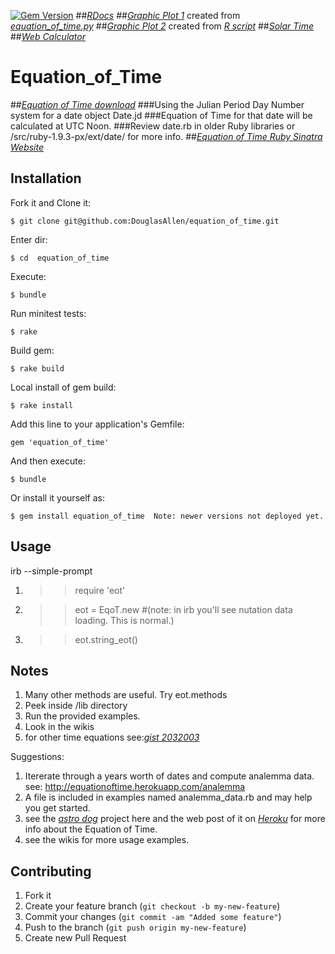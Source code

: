 [![Gem Version](https://badge.fury.io/rb/equation_of_time.png)](http://badge.fury.io/rb/equation_of_time)
##[*RDocs*](http://rubydoc.info/gems/equation_of_time/2.1.5/frames)
##[*Graphic Plot 1*](https://github.com/DouglasAllen/equation_of_time/blob/master/examples/figure_1.jpg) created from [*equation_of_time.py*](https://bitbucket.org/cmcqueen1975/sundials/src/26a0f54a7c18fc3b54a3a4cff4f79192fcef1a91/equation_of_time.py?at=default)
##[*Graphic Plot 2*](https://github.com/DouglasAllen/equation_of_time/blob/master/examples/Equation_of_Time.jpg) created from [*R script*](http://en.wikipedia.org/wiki/File:Zeitgleichung.png)
##[*Solar Time*](http://www.maa.mhn.de/Scholar/times.html#solar)
##[*Web Calculator*](http://www.nature1st.net/bogan/astro/time/jsjdetst.html)
# Equation_of_Time
##[*Equation of Time download*](https://rubygems.org/gems/equation_of_time)
###Using the Julian Period Day Number system for a date object Date.jd 
###Equation of Time for that date will be calculated at UTC Noon.
###Review date.rb in older Ruby libraries or /src/ruby-1.9.3-px/ext/date/ for more info. 
##[*Equation of Time Ruby Sinatra Website*](http://equationoftime.herokuapp.com/)
## Installation    
 
Fork it and Clone it:

	$ git clone git@github.com:DouglasAllen/equation_of_time.git
   
Enter dir:

	$ cd  equation_of_time

Execute:

	$ bundle

Run minitest tests:

	$ rake

Build gem:

	$ rake build    

Local install of gem build:
 
	$ rake install


Add this line to your application's Gemfile:

	gem 'equation_of_time'

And then execute:

	$ bundle

Or install it yourself as:

	$ gem install equation_of_time  Note: newer versions not deployed yet.

## Usage

irb --simple-prompt

1. >> require 'eot'
2. >> eot = EqoT.new   #(note: in irb you'll see nutation data loading. This is normal.)
3. >> eot.string_eot()


## Notes

1. Many other methods are useful. Try eot.methods
2. Peek inside /lib directory 
3. Run the provided examples.
4. Look in the wikis
5. for other time equations see:[*gist 2032003*](https://gist.github.com/2032003)


Suggestions:

1. Itererate through a years worth of dates and compute analemma data. see: http://equationoftime.herokuapp.com/analemma
2. A file is included in examples named analemma_data.rb and may help you get started.
3. see the [*astro dog*](https://github.com/DouglasAllen/Sinatra-projects/tree/master/astro_dog) project here and the web post of it on [*Heroku*](http://equationoftime.herokuapp.com/) for more info about the Equation of Time.
4. see the wikis for more usage examples.

## Contributing

1. Fork it
2. Create your feature branch (`git checkout -b my-new-feature`)
3. Commit your changes (`git commit -am "Added some feature"`)
4. Push to the branch (`git push origin my-new-feature`)
5. Create new Pull Request
 
